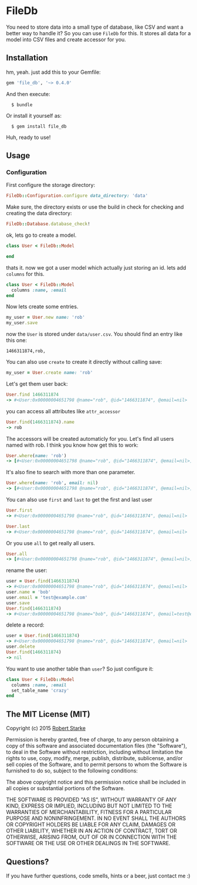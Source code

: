 # FileDb

You need to store data into a small type of database, like CSV and want a better way to handle it? So you can use `FileDb` for this. It stores all data for a model into CSV files and create accessor for you.

## Installation

hm, yeah. just add this to your Gemfile:

```ruby
gem 'file_db', '~> 0.4.0'
```

And then execute:
```
  $ bundle
```
Or install it yourself as:
```
  $ gem install file_db
```

Huh, ready to use!

## Usage

### Configuration

First configure the storage directory:

```ruby
FileDb::Configuration.configure data_directory: 'data'
```

Make sure, the directory exists or use the build in check for checking and creating the data directory:
```ruby
FileDb::Database.database_check!
```

ok, lets go to create a model.

```ruby
class User < FileDb::Model

end
```

thats it. now we got a user model which actually just storing an id. lets add `columns` for this.

```ruby
class User < FileDb::Model
  columns :name, :email
end
```

Now lets create some entries.

```ruby
my_user = User.new name: 'rob'
my_user.save
```
now the `User` is stored under `data/user.csv`. You should find an entry like this one:

```
1466311874,rob,
```

You can also use `create` to create it directly without calling save:


```ruby
my_user = User.create name: 'rob'
```

Let's get them user back:
```ruby
User.find 1466311874
-> #<User:0x00000004651798 @name="rob", @id="1466311874", @email=nil>
```

you can access all attributes like `attr_accessor`

```ruby
User.find(1466311874).name
-> rob
```

The accessors will be created automaticly for you.
Let's find all users named with rob. I think you know how get this to work:

```ruby
User.where(name: 'rob')
-> [#<User:0x00000004651798 @name="rob", @id="1466311874", @email=nil>]
```

It's also fine to search with more than one parameter.

```ruby
User.where(name: 'rob', email: nil)
-> [#<User:0x00000004651798 @name="rob", @id="1466311874", @email=nil>]
```

You can also use `first` and `last` to get the first and last user
```ruby
User.first
-> #<User:0x00000004651798 @name="rob", @id="1466311874", @email=nil>
```

```ruby
User.last
-> #<User:0x00000004651798 @name="rob", @id="1466311874", @email=nil>
```

Or you use `all` to get really all users.

```ruby
User.all
-> [#<User:0x00000004651798 @name="rob", @id="1466311874", @email=nil>]
```

rename the user:

```ruby
user = User.find(1466311874)
-> #<User:0x00000004651798 @name="rob", @id="1466311874", @email=nil>
user.name = 'bob'
user.email = 'test@example.com'
user.save
User.find(1466311874)
-> #<User:0x00000004651798 @name="bob", @id="1466311874", @email=test@example.com>
```

delete a record:

```ruby
user = User.find(1466311874)
-> #<User:0x00000004651798 @name="rob", @id="1466311874", @email=nil>
user.delete
User.find(1466311874)
-> nil
```


You want to use another table than `user`? So just configure it:

```ruby
class User < FileDb::Model
  columns :name, :email
  set_table_name 'crazy'
end
```

## The MIT License (MIT)

Copyright (c) 2015  [Robert Starke](robertst81+github@gmail.com)

Permission is hereby granted, free of charge, to any person obtaining a copy
of this software and associated documentation files (the "Software"), to deal
in the Software without restriction, including without limitation the rights
to use, copy, modify, merge, publish, distribute, sublicense, and/or sell
copies of the Software, and to permit persons to whom the Software is
furnished to do so, subject to the following conditions:

The above copyright notice and this permission notice shall be included in
all copies or substantial portions of the Software.

THE SOFTWARE IS PROVIDED "AS IS", WITHOUT WARRANTY OF ANY KIND, EXPRESS OR
IMPLIED, INCLUDING BUT NOT LIMITED TO THE WARRANTIES OF MERCHANTABILITY,
FITNESS FOR A PARTICULAR PURPOSE AND NONINFRINGEMENT. IN NO EVENT SHALL THE
AUTHORS OR COPYRIGHT HOLDERS BE LIABLE FOR ANY CLAIM, DAMAGES OR OTHER
LIABILITY, WHETHER IN AN ACTION OF CONTRACT, TORT OR OTHERWISE, ARISING FROM,
OUT OF OR IN CONNECTION WITH THE SOFTWARE OR THE USE OR OTHER DEALINGS IN
THE SOFTWARE.

## Questions?

If you have further questions, code smells, hints or a beer, just contact me :)
